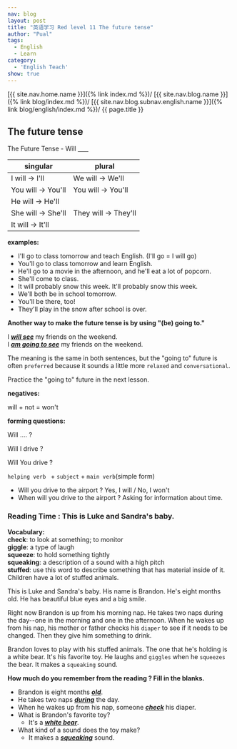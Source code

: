 ```yaml
---
nav: blog
layout: post
title: "英语学习 Red level 11 The future tense"
author: "Pual"
tags:
  - English
  - Learn
category:
  - 'English Teach'
show: true
---
```


[{{ site.nav.home.name }}]({% link index.md %})/
[{{ site.nav.blog.name }}]({% link blog/index.md %})/
[{{ site.nav.blog.subnav.english.name }}]({% link blog/english/index.md %})/
{{ page.title }}

## The future tense

The Future Tense - Will <u>&nbsp;&nbsp;&nbsp;&nbsp;&nbsp;&nbsp;</u>

singular | plural
-------  |  -----
I will -> I'll  |  We will -> We'll
You will -> You'll  |  You will -> You'll
He will -> He'll  |  
She will -> She'll  |  They will -> They'll
It will -> It'll  |  

**examples:**

- I'll go to class tomorrow and teach English. (I'll go = I will go)
- You'll go to class tomorrow and learn English.
- He'll go to a movie in the afternoon, and he'll eat a lot of popcorn.
- She'll come to class.
- It will probably snow this week. It'll probably snow this week.
- We'll both be in school tomorrow.
- You'll be there, too!
- They'll play in the snow after school is over.

**Another way to make the future tense is by using "(be) going to."**

I <em><strong><u>will see</u></strong></em> my friends on the weekend. <br/>
I <em><strong><u>am going to see</u></strong></em> my friends on the weekend.

The meaning is the same in both sentences, but the "going to" future is often `preferred` because it sounds a little more `relaxed` and `conversational`.

Practice the "going to" future in the next lesson.

**negatives:**

will + not = won't

**forming questions:**

Will .... ?

Will I drive ?

Will You drive ?

`helping verb ` + `subject` + `main verb`(simple form)

- Will you drive to the airport ?  Yes, I will /  No, I won't
- When will you drive to the airport ? Asking for information about time.

### Reading Time : This is Luke and Sandra's baby.

**Vocabulary:** <br/>
**check**: to look at something; to monitor <br/>
**giggle**: a type of laugh <br/>
**squeeze**: to hold something tightly <br/>
**squeaking**: a description of a sound with a high pitch <br/>
**stuffed**: use this word to describe something that has material inside of it. Children have a lot of stuffed animals.

This is Luke and Sandra's baby.
His name is Brandon.
He's eight months old.
He has beautiful blue eyes and a big smile.

Right now Brandon is up from his morning nap.
He takes two naps during the day--one in the morning and one in the afternoon.
When he wakes up from his nap,
his mother or father checks his `diaper` to see if it needs to be changed.
Then they give him something to drink.

Brandon loves to play with his stuffed animals.
The one that he's holding is a white bear.
It's his favorite toy.
He laughs and `giggles` when he `squeezes` the bear.
It makes a `squeaking` sound.

**How much do you remember from the reading ? Fill in the blanks.**

- Brandon is eight months <em><u><strong>old</strong></u></em>.
- He takes two naps <em><u><strong>during</strong></u></em> the day.
- When he wakes up from his nap, someone <em><u><strong>check</strong></u></em> his diaper.
- What is Brandon's favorite toy?
    - It's a <em><u><strong>white bear</strong></u></em>.
- What kind of a sound does the toy make?
    - It makes a <em><u><strong>squeaking</strong></u></em> sound.
